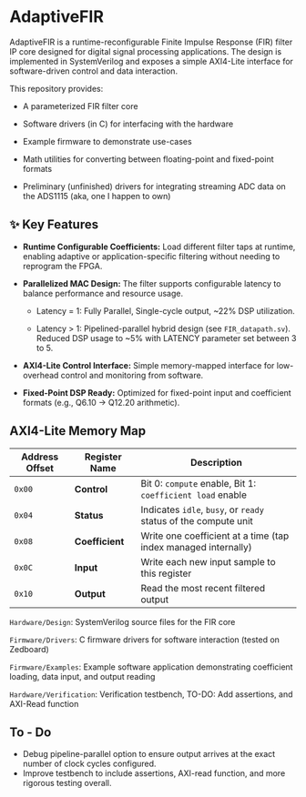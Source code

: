 # AdaptiveFIR

AdaptiveFIR is a runtime-reconfigurable Finite Impulse Response (FIR) filter IP core designed for digital signal processing applications. The design is implemented in SystemVerilog and exposes a simple AXI4-Lite interface for software-driven control and data interaction.

This repository provides:

- A parameterized FIR filter core

- Software drivers (in C) for interfacing with the hardware

- Example firmware to demonstrate use-cases

- Math utilities for converting between floating-point and fixed-point formats

- Preliminary (unfinished) drivers for integrating streaming ADC data on the ADS1115 (aka, one I happen to own)

## ✨ Key Features

- **Runtime Configurable Coefficients:** Load different filter taps at runtime, enabling adaptive or application-specific filtering without needing to reprogram the FPGA.

- **Parallelized MAC Design:** The filter supports configurable latency to balance performance and resource usage.

    - Latency = 1: Fully Parallel, Single-cycle output, ~22% DSP utilization.

    - Latency > 1: Pipelined-parallel hybrid design (see `FIR_datapath.sv`). Reduced DSP usage to ~5% with LATENCY parameter set between 3 to 5. 
    
- **AXI4-Lite Control Interface:** Simple memory-mapped interface for low-overhead control and monitoring from software.

- **Fixed-Point DSP Ready:** Optimized for fixed-point input and coefficient formats (e.g., Q6.10 → Q12.20 arithmetic).

## AXI4-Lite Memory Map

| Address Offset | Register Name   | Description                                                     |
| -------------- | --------------- | --------------------------------------------------------------- |
| `0x00`         | **Control**     | Bit 0: `compute` enable, Bit 1: `coefficient load` enable       |
| `0x04`         | **Status**      | Indicates `idle`, `busy`, or `ready` status of the compute unit |
| `0x08`         | **Coefficient** | Write one coefficient at a time (tap index managed internally)  |
| `0x0C`         | **Input**       | Write each new input sample to this register                    |
| `0x10`         | **Output**      | Read the most recent filtered output                            |


`Hardware/Design`: SystemVerilog source files for the FIR core

`Firmware/Drivers`: C firmware drivers for software interaction (tested on Zedboard)

`Firmware/Examples`: Example software application demonstrating coefficient loading, data input, and output reading

`Hardware/Verification`: Verification testbench, TO-DO: Add assertions, and AXI-Read function

## To - Do
- Debug pipeline-parallel option to ensure output arrives at the exact number of clock cycles configured.
- Improve testbench to include assertions, AXI-read function, and more rigorous testing overall.